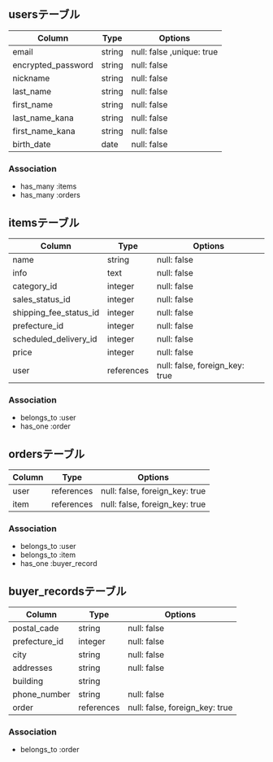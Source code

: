 ## usersテーブル

| Column | Type | Options  |
| ------ | ----- | --------- |
| email | string | null: false ,unique: true |
| encrypted_password | string | null: false |
| nickname | string | null: false |
| last_name | string | null: false |
| first_name | string | null: false |
| last_name_kana | string | null: false |
| first_name_kana | string | null: false |
| birth_date | date | null: false |

### Association
- has_many :items
- has_many :orders

## itemsテーブル

| Column | Type | Options  |
| ------ | ----- | --------- |
| name | string | null: false |
| info | text | null: false |
| category_id | integer | null: false |
| sales_status_id | integer | null: false |
| shipping_fee_status_id | integer | null: false |
| prefecture_id | integer | null: false |
| scheduled_delivery_id | integer | null: false |
| price | integer | null: false |
| user | references | null: false, foreign_key: true |

### Association
- belongs_to :user
- has_one :order

## ordersテーブル

| Column | Type       | Options                     |
| ------ | ---------- | --------------------------- |
| user | references | null: false, foreign_key: true |
| item | references | null: false, foreign_key: true |

### Association
- belongs_to :user
- belongs_to :item
- has_one :buyer_record

## buyer_recordsテーブル

| Column | Type | Options  |
| ------ | ----- | --------- |
| postal_cade | string | null: false |
| prefecture_id | integer | null: false |
| city | string | null: false |
| addresses | string | null: false |
| building | string |  |
| phone_number | string | null: false |
| order | references | null: false, foreign_key: true |

### Association
- belongs_to :order
